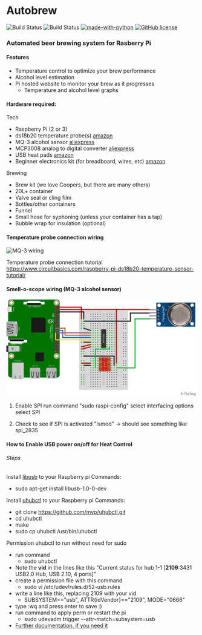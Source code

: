<h1>Autobrew</h1>

![Build Status](https://github.com/paulharte/autobrew/workflows/Tests/badge.svg)
![Build Status](https://github.com/paulharte/autobrew/workflows/Node.js%20CI/badge.svg)
[![made-with-python](https://img.shields.io/badge/Made%20with-Python-1f425f.svg)](https://www.python.org/)
[![GitHub license](https://img.shields.io/github/license/paulharte/autobrew.svg)](https://github.com/paulharte/autobrew/blob/master/LICENSE)

<h3>Automated beer brewing system for Rasberry Pi</h3>

<h4>Features</h4>

- Temperature control to optimize your brew performance
- Alcohol level estimation
- Pi hosted website to monitor your brew as it progresses
  - Temperature and alcohol level graphs

<h4>Hardware required:</h4>

Tech
- Raspberry Pi (2 or 3)
- ds18b20 temperature probe(s) [amazon](https://www.amazon.co.uk/gp/product/B00CHEZ250)
- MQ-3 alcohol sensor [aliexpress](https://www.aliexpress.com/item/32471915970.html)
- MCP3008 analog to digital converter [aliexpress](https://www.aliexpress.com/item/33040232084.html)
- USB heat pads [amazon](https://www.amazon.co.uk/gp/product/B07YX39TMQ)
- Beginner electronics kit (for breadboard, wires, etc) [amazon](https://www.amazon.co.uk/ELEGOO-Electronics-Potentiometer-tie-points-Breadboard/dp/B01LZRV539)

Brewing
- Brew kit (we love Coopers, but there are many others)
- 20L+ container
- Valve seal or cling film
- Bottles/other containers
- Funnel
- Small hose for syphoning (unless your container has a tap)
- Bubble wrap for insulation (optional)

<h4>Temperature probe connection wiring</h4>

![MQ-3 wiring](https://www.circuitbasics.com/wp-content/uploads/2016/03/Raspberry-Pi-DS18B20-768x337.png)

Temperature probe connection tutorial
https://www.circuitbasics.com/raspberry-pi-ds18b20-temperature-sensor-tutorial/


<h4>Smell-o-scope wiring (MQ-3 alcohol sensor)</h4>

![MQ-3 wiring](/images/mq3-connection.png)

1. Enable SPI
run command "sudo raspi-config"
select interfacing options
select SPI

2. Check to see if SPI is activated
"lsmod" -> should see something like spi_2835


<h4>How to Enable USB power on/off for Heat Control</h4>
<h6>Steps</h6>

Install [libusb](https://libusb.info/) to your Raspberry pi
Commands:
- sudo apt-get install libusb-1.0-0-dev

Install [uhubctl](https://github.com/mvp/uhubctl#linux-usb-permissions) to your Raspberry pi
Commands:
- git clone https://github.com/mvp/uhubctl.git
- cd uhubctl
- make
- sudo cp uhubctl /usr/bin/uhubctl

Permission uhubctl to run without need for sudo
- run command
  - sudo uhubctl
- Note the **vid** in the lines like this "Current status for hub 1-1 [**2109**:3431 USB2.0 Hub, USB 2.10, 4 ports]"
- create a permission file with this command
  - sudo vi /etc/udev/rules.d/52-usb.rules
- write a line like this, replacing 2109 with your vid
  - SUBSYSTEM=="usb", ATTR{idVendor}=="2109", MODE="0666"
- type :wq and press enter to save :)
- run command to apply perm or restart the pi
  - sudo udevadm trigger --attr-match=subsystem=usb
- [Further documentation, if you need it](https://github.com/mvp/uhubctl#linux-usb-permissions)
